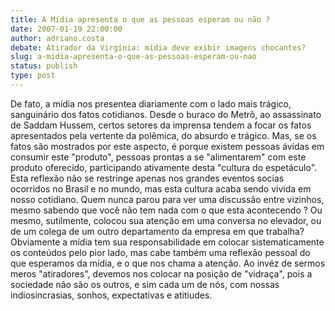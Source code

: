 ```yaml
---
title: A Mídia apresenta o que as pessoas esperam ou não ?
date: 2007-01-19 22:00:00
author: adriano.costa
debate: Atirador da Virgínia: mídia deve exibir imagens chocantes?
slug: a-midia-apresenta-o-que-as-pessoas-esperam-ou-nao
status: publish 
type: post
---
```


De fato, a mídia nos presentea diariamente com o lado mais trágico, sanguinário dos fatos cotidianos. Desde o buraco do Metrô, ao assassinato de Saddam Hussem, certos setores da imprensa tendem a focar os fatos apresentados pela vertente da polêmica, do absurdo e trágico. Mas, se os fatos são mostrados por este aspecto, é porque existem pessoas ávidas em consumir este "produto", pessoas prontas a se "alimentarem" com este produto oferecido, participando ativamente desta "cultura do espetáculo". Esta reflexão não se restringe apenas nos grandes eventos socias ocorridos no Brasil e no mundo, mas esta cultura acaba sendo vivida em nosso cotidiano. Quem nunca parou para ver uma discussão entre vizinhos, mesmo sabendo que você não tem nada com o que esta acontecendo ? Ou mesmo, sutilmente, colocou sua atenção em uma conversa no elevador, ou de um colega de um outro departamento da empresa em que trabalha? Obviamente a mídia tem sua responsabilidade em colocar sistematicamente os conteúdos pelo pior lado, mas cabe também uma reflexão pessoal do que esperamos da mídia, e o que nos chama a atenção. Ao invéz de sermos meros "atiradores", devemos nos colocar na posição de "vidraça", pois a sociedade não são os outros, e sim cada um de nós, com nossas indiosincrasias, sonhos, expectativas e atitiudes.
